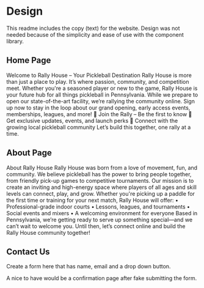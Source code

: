 # Design

This readme includes the copy (text) for the website. Design was not needed because of the simplicity and ease of use with the component library.

## Home Page

Welcome to Rally House – Your Pickleball Destination
Rally House is more than just a place to play. It’s where passion, community, and competition meet. Whether you're a seasoned player or new to the game, Rally House is your future hub for all things pickleball in Pennsylvania.
While we prepare to open our state-of-the-art facility, we’re rallying the community online. Sign up now to stay in the loop about our grand opening, early access events, memberships, leagues, and more!
🔹 Join the Rally – Be the first to know
🔹 Get exclusive updates, events, and launch perks
🔹 Connect with the growing local pickleball community
Let’s build this together, one rally at a time.

## About Page

About Rally House
Rally House was born from a love of movement, fun, and community. We believe pickleball has the power to bring people together, from friendly pick-up games to competitive tournaments.
Our mission is to create an inviting and high-energy space where players of all ages and skill levels can connect, play, and grow. Whether you're picking up a paddle for the first time or training for your next match, Rally House will offer:
• Professional-grade indoor courts
• Lessons, leagues, and tournaments
• Social events and mixers
• A welcoming environment for everyone
Based in Pennsylvania, we’re getting ready to serve up something special—and we can’t wait to welcome you. Until then, let’s connect online and build the Rally House community together!

## Contact Us

Create a form here that has name, email and a drop down button.

A nice to have would be a confirmation page after fake submitting the form.
